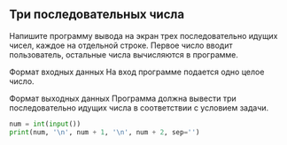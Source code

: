 ## Три последовательных числа

Напишите программу вывода на экран трех последовательно идущих чисел, каждое на отдельной строке. Первое число вводит пользователь, остальные числа вычисляются в программе.

Формат входных данных
На вход программе подается одно целое число.

Формат выходных данных
Программа должна вывести три последовательно идущих числа в соответствии с условием задачи.

```python
num = int(input())
print(num, '\n', num + 1, '\n', num + 2, sep='')
```